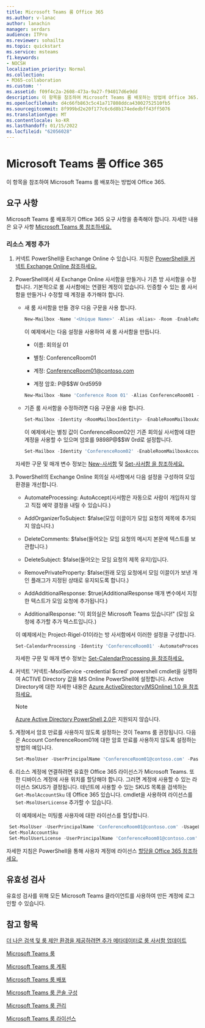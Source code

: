 ```yaml
---
title: Microsoft Teams 룸 Office 365
ms.author: v-lanac
author: lanachin
manager: serdars
audience: ITPro
ms.reviewer: sohailta
ms.topic: quickstart
ms.service: msteams
f1.keywords:
- NOCSH
localization_priority: Normal
ms.collection:
- M365-collaboration
ms.custom: ''
ms.assetid: f09f4c2a-2608-473a-9a27-f94017d6e9dd
description: 이 항목을 참조하여 Microsoft Teams 룸 배포하는 방법에 Office 365.
ms.openlocfilehash: d4c66fb863c5c41a717808ddca43002752510fb5
ms.sourcegitcommit: 8f999bd2e20f177c6c6d8b174ededbff43ff5076
ms.translationtype: MT
ms.contentlocale: ko-KR
ms.lasthandoff: 01/15/2022
ms.locfileid: "62056028"
---
```

# <a name="deploy-microsoft-teams-rooms-with-office-365"></a>Microsoft Teams 룸 Office 365

이 항목을 참조하여 Microsoft Teams 룸 배포하는 방법에 Office 365.

## <a name="requirements"></a>요구 사항

Microsoft Teams 룸 배포하기 Office 365 요구 사항을 충족해야 합니다. 자세한 내용은 요구 사항 [Microsoft Teams 룸 참조하세요.](requirements.md)

### <a name="add-a-resource-account"></a>리소스 계정 추가

1. 커넥트 PowerShell을 Exchange Online 수 있습니다. 지침은 [PowerShell을 커넥트 Exchange Online 참조하세요.](https://go.microsoft.com/fwlink/p/?linkid=396554)

2. PowerShell에서 새 Exchange Online 사서함을 만들거나 기존 방 사서함을 수정합니다. 기본적으로 룸 사서함에는 연결된 계정이 없습니다. 인증할 수 있는 룸 사서함을 만들거나 수정할 때 계정을 추가해야 합니다.

   - 새 룸 사서함을 만들 경우 다음 구문을 사용 합니다.

     ``` PowerShell
     New-Mailbox -Name '<Unique Name>' -Alias <Alias> -Room -EnableRoomMailboxAccount $true -MicrosoftOnlineServicesID <Account> -RoomMailboxPassword (ConvertTo-SecureString -String '<Password>' -AsPlainText -Force)
     ```

     이 예제에서는 다음 설정을 사용하여 새 룸 사서함을 만듭니다.

     - 이름: 회의실 01

     - 별칭: ConferenceRoom01

     - 계정: ConferenceRoom01@contoso.com

     - 계정 암호: P@$$W 0rd5959

     ``` PowerShell
     New-Mailbox -Name 'Conference Room 01' -Alias ConferenceRoom01 -Room -EnableRoomMailboxAccount $true -MicrosoftOnlineServicesID 'ConferenceRoom01@contoso.com' -RoomMailboxPassword (ConvertTo-SecureString -String 'P@$$W0rd5959' -AsPlainText -Force)
     ```

   - 기존 룸 사서함을 수정하려면 다음 구문을 사용 합니다.

     ``` PowerShell
     Set-Mailbox -Identity <RoomMailboxIdentity> -EnableRoomMailboxAccount $true -RoomMailboxPassword (ConvertTo-SecureString -String '<Password>' -AsPlainText -Force)
     ```

     이 예제에서는 별칭 값이 ConferenceRoom02인 기존 회의실 사서함에 대한 계정을 사용할 수 있으며 암호를 9898P@$$W 0rd로 설정합니다.

     ``` PowerShell
     Set-Mailbox -Identity 'ConferenceRoom02' -EnableRoomMailboxAccount $true -RoomMailboxPassword (ConvertTo-SecureString -String '9898P@$$W0rd' -AsPlainText -Force)
     ```

   자세한 구문 및 매개 변수 정보는 [New-사서함](/powershell/module/exchange/mailboxes/new-mailbox) 및 [Set-사서함 을 참조하세요.](/powershell/module/exchange/mailboxes/set-mailbox)


3. PowerShell의 Exchange Online 회의실 사서함에서 다음 설정을 구성하여 모임 환경을 개선합니다.

   - AutomateProcessing: AutoAccept(사서함은 자동으로 사람이 개입하지 않고 직접 예약 결정을 내릴 수 있습니다.)

   - AddOrganizerToSubject: $false(모임 이끌이가 모임 요청의 제목에 추가되지 않습니다.)

   - DeleteComments: $false(들어오는 모임 요청의 메시지 본문에 텍스트를 보관합니다.)

   - DeleteSubject: $false(들어오는 모임 요청의 제목 유지)입니다.

   - RemovePrivateProperty: $false(원래 모임 요청에서 모임 이끌이가 보낸 개인 플래그가 지정된 상태로 유지되도록 합니다.)

   - AddAdditionalResponse: $true(AdditionalResponse 매개 변수에서 지정한 텍스트가 모임 요청에 추가됩니다.)

   - AdditionalResponse: "이 회의실은 Microsoft Teams 있습니다!" (모임 요청에 추가할 추가 텍스트입니다.)

   이 예제에서는 Project-Rigel-01이라는 방 사서함에서 이러한 설정을 구성합니다.

   ``` PowerShell
   Set-CalendarProcessing -Identity 'ConferenceRoom01' -AutomateProcessing AutoAccept -AddOrganizerToSubject $false -DeleteComments $false -DeleteSubject $false -RemovePrivateProperty $false -AddAdditionalResponse $true -AdditionalResponse 'This is a Microsoft Teams meeting room!'
   ```

   자세한 구문 및 매개 변수 정보는 [Set-CalendarProcessing 을 참조하세요.](/powershell/module/exchange/mailboxes/set-calendarprocessing)
   
4. 커넥트 '커넥트-MsolService -credential $cred' powershell cmdlet을 실행하여 ACTIVE Directory 값을 MS Online PowerShell에 설정합니다. Active Directory에 대한 자세한 내용은 [Azure ActiveDirectory(MSOnline) 1.0 을 참조하세요.](/powershell/azure/active-directory/overview?view=azureadps-1.0) 

   > [!NOTE]
   > [Azure Active Directory PowerShell 2.0은](/powershell/azure/active-directory/overview?view=azureadps-2.0) 지원되지 않습니다. 

5. 계정에서 암호 만료를 사용하지 않도록 설정하는 것이 Teams 룸 권장됩니다. 다음은 Account ConferenceRoom01에 대한 암호 만료를 사용하지 않도록 설정하는 방법의 예입니다.

    ``` PowerShell
    Set-MsolUser -UserPrincipalName 'ConferenceRoom01@contoso.com' -PasswordNeverExpires $true
    ```


1. 리소스 계정에 연결하려면 유효한 Office 365 라이선스가 Microsoft Teams. 또한 디바이스 계정에 사용 위치를 할당해야 합니다. 그러면 계정에 사용할 수 있는 라이선스 SKUS가 결정됩니다. 테넌트에 사용할 수 있는 SKUS 목록을 검색하는 `Get-MsolAccountSku` 데 Office 365 있습니다. cmdlet을 사용하여 라이선스를 `Set-MsolUserLicense` 추가할 수 있습니다.

   이 예제에서는 미팅룸 사용자에 대한 라이선스를 할당합니다.

  ``` PowerShell
   Set-MsolUser -UserPrincipalName 'ConferenceRoom01@contoso.com' -UsageLocation 'US'
   Get-MsolAccountSku
   Set-MsolUserLicense -UserPrincipalName 'ConferenceRoom01@contoso.com' -AddLicenses 'contoso:MEETING_ROOM'
  ``` 


   자세한 지침은 PowerShell을 통해 사용자 계정에 라이선스 [할당을 Office 365 참조하세요.](/office365/enterprise/powershell/assign-licenses-to-user-accounts-with-office-365-powershell#use-the-microsoft-azure-active-directory-module-for-windows-powershell)


## <a name="validate"></a>유효성 검사

유효성 검사를 위해 모든 Microsoft Teams 클라이언트를 사용하여 만든 계정에 로그인할 수 있습니다.

## <a name="see-also"></a>참고 항목
[더 나은 검색 및 룸 제안 환경을 제공하려면 추가 메타데이터로 룸 사서함 업데이트](/powershell/module/exchange/set-place)

[Microsoft Teams 룸](rooms-configure-accounts.md)

[Microsoft Teams 룸 계획](rooms-plan.md)

[Microsoft Teams 룸 배포](rooms-deploy.md)

[Microsoft Teams 룸 콘솔 구성](console.md)

[Microsoft Teams 룸 관리](rooms-manage.md)

[Microsoft Teams 룸 라이선스](rooms-licensing.md)
